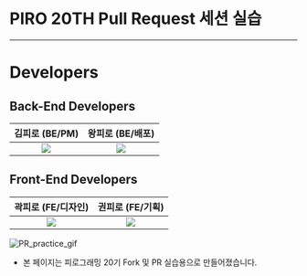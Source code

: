 # PIRO 20TH Pull Request 세션 실습

---

# Developers

## Back-End Developers

|                                                        김피로 (BE/PM)                                                         |                                                       왕피로 (BE/배포)                                                        |
| :---------------------------------------------------------------------------------------------------------------------------: | :---------------------------------------------------------------------------------------------------------------------------: |
| [<img src="https://img.shields.io/badge/GitHub-181717?style=for-the-badge&logo=GitHub&logoColor=white"/>](https://github.com) | [<img src="https://img.shields.io/badge/GitHub-181717?style=for-the-badge&logo=GitHub&logoColor=white"/>](https://github.com) |

## Front-End Developers

|                                                      곽피로 (FE/디자인)                                                       |                                                        권피로 (FE/기획)                                                        |
| :---------------------------------------------------------------------------------------------------------------------------: | :----------------------------------------------------------------------------------------------------------------------------: |
| [<img src="https://img.shields.io/badge/GitHub-181717?style=for-the-badge&logo=GitHub&logoColor=white"/>](https://github.com) | [<img src="https://img.shields.io/badge/GitHub-181717?style=for-the-badge&logo=GitHub&logoColor=white"/>](https://github.com/) |

![PR_practice_gif](./PR_practice.gif)

- 본 페이지는 피로그래밍 20기 Fork 및 PR 실습용으로 만들어졌습니다.
